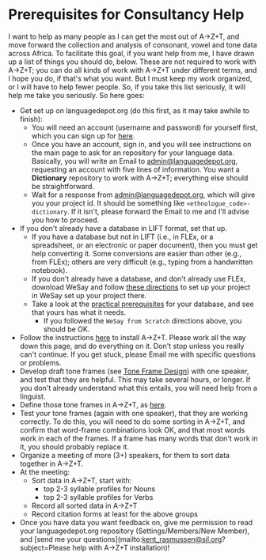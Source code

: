 # Prerequisites for Consultancy Help

I want to help as many people as I can get the most out of A→Z+T, and move forward the collection and analysis of consonant, vowel and tone data across Africa. To facilitate this goal, if you want help from me, I have drawn up a list of things you should do, below. These are not required to work with A→Z+T; you can do all kinds of work with A→Z+T under different terms, and I hope you do, if that's what you want. But I must keep my work organized, or I will have to help fewer people. So, if you take this list seriously, it will help me take you seriously. So here goes:

- Get set up on languagedepot.org (do this first, as it may take awhile to finish):
  - You will need an account (username and password) for yourself first, which you can sign up for [here](http://public.languagedepot.org/account/register).
  - Once you have an account, sign in, and you will see instructions on the main page to ask for an repository for your language data. Basically, you will write an Email to admin@languagedepot.org, requesting an account with five lines of information. You want a **Dictionary** repository to work with A→Z+T; everything else should be straightforward.
  - Wait for a response from admin@languagedepot.org, which will give you your project id. It should be something like `<ethnologue_code>-dictionary`. If it isn't, please forward the Email to me and I'll advise you how to proceed.
- If you don't already have a database in LIFT format, set that up.
  - If you have a database but not in LIFT (i.e., in FLEx, or a spreadsheet, or an electronic or paper document), then you must get help converting it. Some conversions are easier than other (e.g., from FLEx); others are very difficult (e.g., typing from a handwritten notebook).
  - If you don't already have a database, and don't already use FLEx, download WeSay and follow [these directions](WESAY_FROM_SCRATCH.md) to set up your project in WeSay set up your project there.
  - Take a look at the [practical prerequisites](USAGE.md#practical-prerequisites) for your database, and see that yours has what it needs.
    - If you followed the `WeSay from Scratch` directions above, you should be OK.
- Follow the instructions [here](SIMPLEINSTALL.md) to install A→Z+T. Please work all the way down this page, and do everything on it. Don't stop unless you really can't continue. If you get stuck, please Email me with specific questions or problems.
- Develop draft tone frames (see [Tone Frame Design](USAGE.md#tone-frame-design)) with one speaker, and test that they are helpful. This may take several hours, or longer. If you don't already understand what this entails, you will need help from a linguist.
- Define those tone frames in A→Z+T, as [here](USAGE.md#tone-frames).
- Test your tone frames (again with one speaker), that they are working correctly. To do this, you will need to do some sorting in A→Z+T, and confirm that word-frame combinations look OK, and that most words work in each of the frames. If a frame has many words that don't work in it, you should probably replace it.
- Organize a meeting of more (3+) speakers, for them to sort data together in A→Z+T.
- At the meeting:
  - Sort data in A→Z+T, start with:
    - top 2-3 syllable profiles for Nouns
    - top 2-3 syllable profiles for Verbs
  - Record all sorted data in A→Z+T
  - Record citation forms at least for the above groups
- Once you have data you want feedback on, give me permission to read your languagedepot.org repository (Settings/Members/New Member), and [send me your questions](mailto:kent_rasmussen@sil.org?subject=Please help with A→Z+T installation)!
